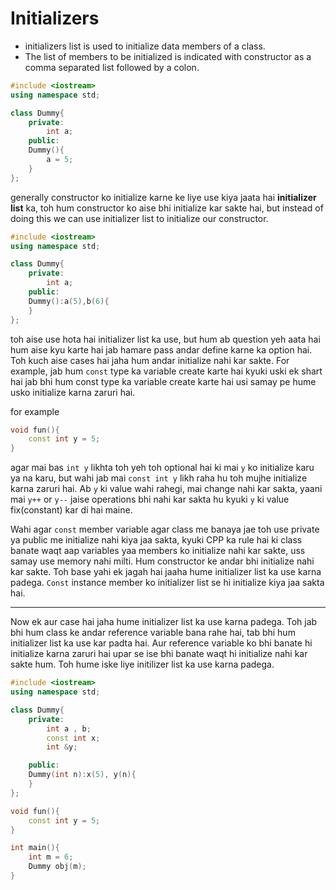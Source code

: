 # Initializers

- initializers list is used to initialize data members of a class.
- The list of members to be initialized is indicated with constructor as a comma separated list followed by a colon.

```cpp
#include <iostream>
using namespace std;

class Dummy{
    private:
        int a;
    public:
    Dummy(){
        a = 5;
    }
};
```

generally constructor ko initialize karne ke liye use kiya jaata hai **initializer list** ka, toh hum constructor ko aise bhi initialize kar sakte hai, but instead of doing this we can use initializer list to initialize our constructor.

```cpp
#include <iostream>
using namespace std;

class Dummy{
    private:
        int a;
    public:
    Dummy():a(5),b(6){
    }
};
```

toh aise use hota hai initializer list ka use, but hum ab question yeh aata hai hum aise kyu karte hai jab hamare pass andar define karne ka option hai. Toh kuch aise cases hai jaha hum andar initialize nahi kar sakte. For example, jab hum `const` type ka variable create karte hai kyuki uski ek shart hai jab bhi hum const type ka variable create karte hai usi samay pe hume usko initialize karna zaruri hai.

for example

```cpp
void fun(){
    const int y = 5;
}
```

agar mai bas `int y` likhta toh yeh toh optional hai ki mai `y` ko initialize karu ya na karu, but wahi jab mai `const int y` likh raha hu toh mujhe initialize karna zaruri hai. Ab `y` ki value wahi rahegi, mai change nahi kar sakta, yaani mai `y++` or `y--` jaise operations bhi nahi kar sakta hu kyuki `y` ki value fix(constant) kar di hai maine.

Wahi agar `const` member variable agar class me banaya jae toh use private ya public me initialize nahi kiya jaa sakta, kyuki CPP ka rule hai ki class banate waqt aap variables yaa members ko initialize nahi kar sakte, uss samay use memory nahi milti. Hum constructor ke andar bhi initialize nahi kar sakte. Toh base yahi ek jagah hai jaaha hume initializer list ka use karna padega. `Const` instance member ko initializer list se hi initialize kiya jaa sakta hai.

---

Now ek aur case hai jaha hume initializer list ka use karna padega. Toh jab bhi hum class ke andar reference variable bana rahe hai, tab bhi hum initializer list ka use kar padta hai. Aur reference variable ko bhi banate hi initialize karna zaruri hai upar se ise bhi banate waqt hi initialize nahi kar sakte hum. Toh hume iske liye initilizer list ka use karna padega.

```cpp
#include <iostream>
using namespace std;

class Dummy{
    private:
        int a , b;
        const int x;
        int &y;

    public:
    Dummy(int n):x(5), y(n){
    }
};

void fun(){
    const int y = 5;
}

int main(){
    int m = 6;
    Dummy obj(m);
}
```
